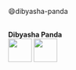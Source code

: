 :smile:dibyasha-panda


<br> **Dibyasha Panda** <br>
<a href="https://linkedin.com/"><img src="https://github.com/DibyashaPanda/dibyasha-panda/blob/master/images/linkedin.png" width = "48" height = "48"></a>
<a href="https://gmail.com/"><img src="https://github.com/DibyashaPanda/dibyasha-panda/blob/master/images/gmail.png" width = "48" height = "48"></a>

